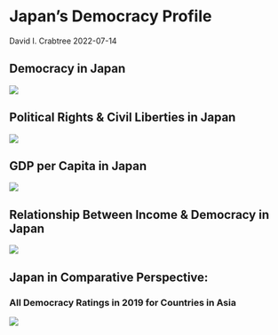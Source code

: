 Japan’s Democracy Profile
================
David I. Crabtree
2022-07-14

## Democracy in Japan

![](C:\Users\David\Desktop\PROGRA~1\FILESA~1\DEMOCR~1\reports\JAPAN_~1/figure-gfm/Demscore-1.png)<!-- -->

## Political Rights & Civil Liberties in Japan

![](C:\Users\David\Desktop\PROGRA~1\FILESA~1\DEMOCR~1\reports\JAPAN_~1/figure-gfm/Political%20Rights%20&%20Civil%20Libs-1.png)<!-- -->

## GDP per Capita in Japan

![](C:\Users\David\Desktop\PROGRA~1\FILESA~1\DEMOCR~1\reports\JAPAN_~1/figure-gfm/GDP%20per%20Capita-1.png)<!-- -->

## Relationship Between Income & Democracy in Japan

![](C:\Users\David\Desktop\PROGRA~1\FILESA~1\DEMOCR~1\reports\JAPAN_~1/figure-gfm/Income%20&%20Dem-1.png)<!-- -->

## Japan in Comparative Perspective:

### All Democracy Ratings in 2019 for Countries in Asia

![](C:\Users\David\Desktop\PROGRA~1\FILESA~1\DEMOCR~1\reports\JAPAN_~1/figure-gfm/Democracy%20in%20Comparative%20Perspective-1.png)<!-- -->
